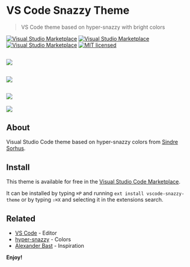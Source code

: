 # VS Code Snazzy Theme

> VS Code theme based on hyper-snazzy with bright colors

[![Visual Studio Marketplace](https://vsmarketplacebadge.apphb.com/version/xdae.vscode-snazzy-theme.svg)](https://marketplace.visualstudio.com/items/xdae.vscode-snazzy-theme) [![Visual Studio Marketplace](https://vsmarketplacebadge.apphb.com/installs/xdae.vscode-snazzy-theme.svg)](https://marketplace.visualstudio.com/items/xdae.vscode-snazzy-theme) [![Visual Studio Marketplace](https://vsmarketplacebadge.apphb.com/rating-short/xdae.vscode-snazzy-theme.svg)](https://marketplace.visualstudio.com/items/xdae.vscode-snazzy-theme) [![MIT licensed](https://img.shields.io/badge/license-MIT-blue.svg)](https://github.com/xDae/vscode-snazzy-theme/blob/master/LICENSE.md)

![](https://github.com/xDae/vscode-snazzy-theme/raw/master/cap-1.png)
---
![](https://github.com/xDae/vscode-snazzy-theme/raw/master/cap-2.png)
---
![](https://github.com/xDae/vscode-snazzy-theme/raw/master/cap-3.png)
---
![](https://github.com/xDae/vscode-snazzy-theme/raw/master/cap-4.png)

## About

Visual Studio Code theme based on hyper-snazzy colors from [Sindre Sorhus](https://github.com/sindresorhus).

## Install

This theme is available for free in the [Visual Studio Code Marketplace](https://marketplace.visualstudio.com/items/xdae.vscode-snazzy-theme).

It can be installed by typing `⌘P` and running `ext install vscode-snazzy-theme` or by typing `⇧⌘X` and selecting it in the extensions search.

## Related

- [VS Code](https://github.com/Microsoft/vscode) - Editor
- [hyper-snazzy](https://github.com/sindresorhus/hyper-snazzy) - Colors
- [Alexander Bast](https://github.com/alexanderbast) - Inspiration

**Enjoy!**
